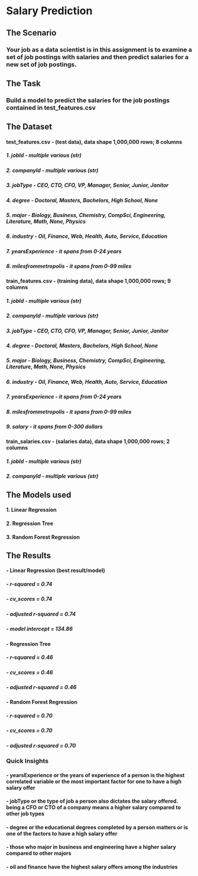 # Salary Prediction

## The Scenario
### Your job as a data scientist is in this assignment is to examine a set of job postings with salaries and then predict salaries for a new set of job postings.

## The Task
### Build a model to predict the salaries for the job postings contained in test_features.csv

## The Dataset
#### test_features.csv - (test data), data shape 1,000,000 rows; 8 columns
##### 1. jobId - multiple various (str)
##### 2. companyId - multiple various (str)
##### 3. jobType - CEO, CTO, CFO, VP, Manager, Senior, Junior, Janitor
##### 4. degree - Doctoral, Masters, Bachelors, High School, None
##### 5. major - Biology, Business, Chemistry, CompSci, Engineering, Literature, Math, None, Physics 
##### 6. industry - Oil, Finance, Web, Health, Auto, Service, Education 
##### 7. yearsExperience - it spans from 0-24 years
##### 8. milesfrommetropolis - it spans from 0-99 miles

#### train_features.csv - (training data), data shape 1,000,000 rows; 9 columns
##### 1. jobId - multiple various (str)
##### 2. companyId - multiple various (str)
##### 3. jobType - CEO, CTO, CFO, VP, Manager, Senior, Junior, Janitor
##### 4. degree - Doctoral, Masters, Bachelors, High School, None
##### 5. major - Biology, Business, Chemistry, CompSci, Engineering, Literature, Math, None, Physics 
##### 6. industry - Oil, Finance, Web, Health, Auto, Service, Education 
##### 7. yearsExperience - it spans from 0-24 years
##### 8. milesfrommetropolis - it spans from 0-99 miles
##### 9. salary - it spans from 0-300 dollars

#### train_salaries.csv - (salaries data), data shape 1,000,000 rows; 2 columns
##### 1. jobId - multiple various (str)
##### 2. companyId - multiple various (str)

## The Models used
#### 1. Linear Regression
#### 2. Regression Tree
#### 3.  Random Forest Regression

## The Results
#### - Linear Regression (best result/model)
##### - r-squared = 0.74
##### - cv_scores = 0.74
##### - adjusted r-squared = 0.74
##### - model intercept = 134.86

#### - Regression Tree
##### - r-squared = 0.46
##### - cv_scores = 0.46
##### - adjusted r-squared = 0.46

#### - Random Forest Regression
##### - r-squared = 0.70
##### - cv_scores = 0.70
##### - adjusted r-squared = 0.70


### Quick Insights
#### - yearsExperience or the years of experience of a person is the highest correlated variable or the most important factor for one to have a high salary offer
#### - jobType or the type of job a person also dictates the salary offered. being a CFO or CTO of a company means a higher salary compared to other job types
#### - degree or the educational degrees completed by a person matters or is one of the factors to have a high salary offer
#### - those who major in business and engineering have a higher salary compared to other majors
#### - oil and finance have the highest salary offers among the industries
